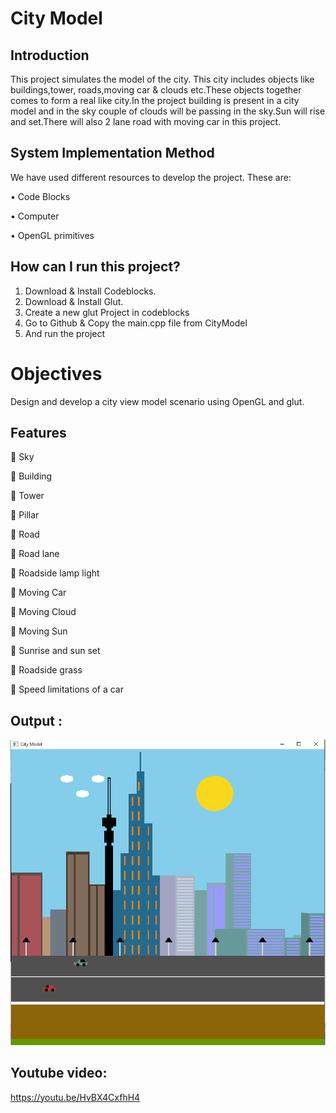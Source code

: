 # City Model


## Introduction


This project simulates the model of the city. This city includes objects like buildings,tower, roads,moving car & clouds etc.These objects together comes to form a real like city.In the project building is present in a city model and in the sky couple of clouds will be passing in the sky.Sun will rise and set.There will also 2 lane road with moving car in this project.


## System Implementation Method

 We have used different resources to develop the project. These are:

•	Code Blocks

•	Computer

•	OpenGL primitives


## How can I run this project?
   
   1. Download & Install Codeblocks.
   2. Download & Install Glut.
   3. Create a new glut Project in codeblocks
   4. Go to Github & Copy the main.cpp file from CityModel
   5. And run the project


# Objectives

Design and develop a city view model scenario using OpenGL and glut.



## Features

 Sky 

 Building 

 Tower

 Pillar

 Road

 Road lane

 Roadside lamp light

 Moving Car

 Moving Cloud

 Moving Sun

 Sunrise and sun set

 Roadside grass

 Speed limitations of a car 


## Output :

![code](images/citymodel.png)


## Youtube video:

https://youtu.be/HvBX4CxfhH4
